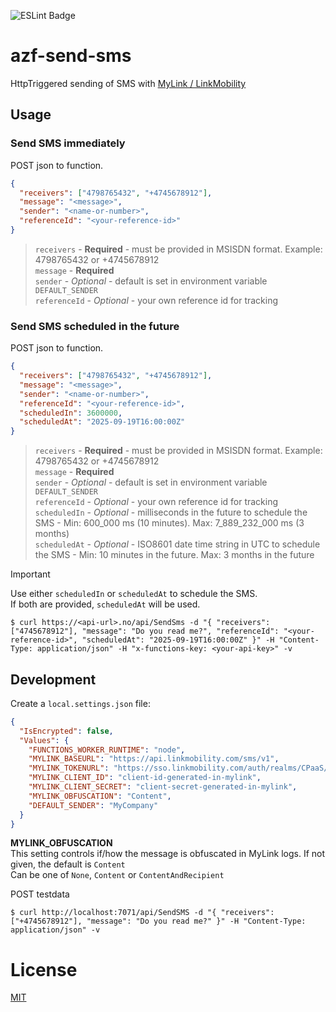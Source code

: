 ![ESLint Badge](https://img.shields.io/badge/ESLint-4B32C3?logo=eslint&logoColor=fff&style=flat-square)

# azf-send-sms

HttpTriggered sending of SMS with [MyLink / LinkMobility](https://www.linkmobility.com/docs/api-reference/mylink-sms-api)

## Usage

### Send SMS immediately

POST json to function.

```json
{
  "receivers": ["4798765432", "+4745678912"],
  "message": "<message>",
  "sender": "<name-or-number>",
  "referenceId": "<your-reference-id>"
}
```

> `receivers` - **Required** - must be provided in MSISDN format. Example: 4798765432 or +4745678912<br />
> `message` - **Required**<br />
> `sender` - *Optional* - default is set in environment variable `DEFAULT_SENDER`<br />
> `referenceId` - *Optional* - your own reference id for tracking<br />

### Send SMS scheduled in the future

POST json to function.

```json
{
  "receivers": ["4798765432", "+4745678912"],
  "message": "<message>",
  "sender": "<name-or-number>",
  "referenceId": "<your-reference-id>",
  "scheduledIn": 3600000,
  "scheduledAt": "2025-09-19T16:00:00Z"
}
```

> `receivers` - **Required** - must be provided in MSISDN format. Example: 4798765432 or +4745678912<br />
> `message` - **Required**<br />
> `sender` - *Optional* - default is set in environment variable `DEFAULT_SENDER`<br />
> `referenceId` - *Optional* - your own reference id for tracking<br />
> `scheduledIn` - *Optional* - milliseconds in the future to schedule the SMS - Min: 600_000 ms (10 minutes). Max: 7_889_232_000 ms (3 months)<br />
> `scheduledAt` - *Optional* - ISO8601 date time string in UTC to schedule the SMS - Min: 10 minutes in the future. Max: 3 months in the future<br />

> [!IMPORTANT]
> Use either `scheduledIn` or `scheduledAt` to schedule the SMS.<br />
> If both are provided, `scheduledAt` will be used.

```
$ curl https://<api-url>.no/api/SendSms -d "{ "receivers": ["4745678912"], "message": "Do you read me?", "referenceId": "<your-reference-id>", "scheduledAt": "2025-09-19T16:00:00Z" }" -H "Content-Type: application/json" -H "x-functions-key: <your-api-key>" -v
```

## Development

Create a `local.settings.json` file:
```json
{
  "IsEncrypted": false,
  "Values": {
    "FUNCTIONS_WORKER_RUNTIME": "node",
    "MYLINK_BASEURL": "https://api.linkmobility.com/sms/v1",
    "MYLINK_TOKENURL": "https://sso.linkmobility.com/auth/realms/CPaaS/protocol/openid-connect/token",
    "MYLINK_CLIENT_ID": "client-id-generated-in-mylink",
    "MYLINK_CLIENT_SECRET": "client-secret-generated-in-mylink",
    "MYLINK_OBFUSCATION": "Content",
    "DEFAULT_SENDER": "MyCompany"
  }
}
```

**MYLINK_OBFUSCATION**<br />
This setting controls if/how the message is obfuscated in MyLink logs. If not given, the default is `Content`<br />
Can be one of `None`, `Content` or `ContentAndRecipient`

POST testdata

```
$ curl http://localhost:7071/api/SendSMS -d "{ "receivers": ["+4745678912"], "message": "Do you read me?" }" -H "Content-Type: application/json" -v
```

# License

[MIT](LICENSE)
